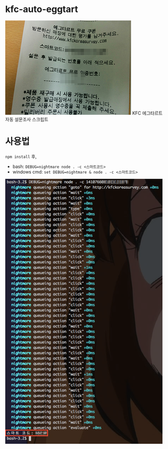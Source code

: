 # kfc-auto-eggtart
![coupon](./coupon.png)
KFC 에그타르트 자동 설문조사 스크립트

# 사용법

`npm install` 후,

- bash: `DEBUG=nightmare node . -c <스마트코드>`
- windows cmd: `set DEBUG=nightmare & node . -c <스마트코드>`

![usage](./usage.png)
